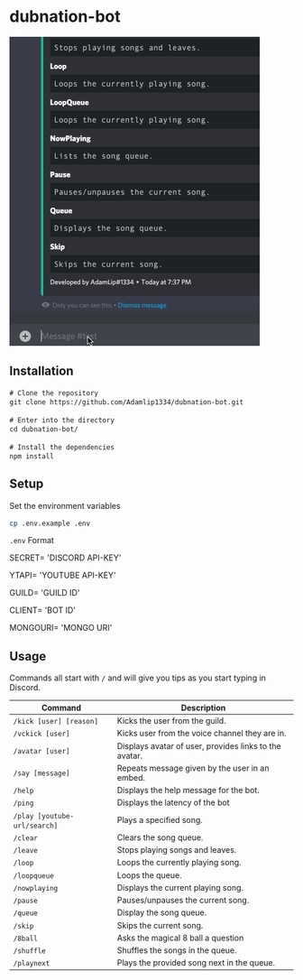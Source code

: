 # dubnation-bot
![](https://github.com/Adamlip1334/dubnation-bot/blob/main/assets/capture.gif)
## Installation
```
# Clone the repository
git clone https://github.com/Adamlip1334/dubnation-bot.git

# Enter into the directory
cd dubnation-bot/

# Install the dependencies
npm install
```

## Setup

Set the environment variables
```sh
cp .env.example .env
```

`.env` Format

SECRET= 'DISCORD API-KEY'

YTAPI= 'YOUTUBE API-KEY'

GUILD= 'GUILD ID'

CLIENT= 'BOT ID'

MONGOURI= 'MONGO URI'

## Usage

Commands all start with `/` and will give you tips as you start typing in Discord.

Command | Description
--------|------------
`/kick [user] [reason]` | Kicks the user from the guild.
`/vckick [user]` | Kicks user from the voice channel they are in.
`/avatar [user]` | Displays avatar of user, provides links to the avatar.
`/say [message]` | Repeats message given by the user in an embed. 
`/help`          | Displays the help message for the bot.
`/ping`          | Displays the latency of the bot
`/play [youtube-url/search]`          | Plays a specified song.
`/clear`         | Clears the song queue.
`/leave`         | Stops playing songs and leaves.
`/loop`          | Loops the currently playing song.
`/loopqueue`     | Loops the queue.
`/nowplaying`    | Displays the current playing song.
`/pause`         | Pauses/unpauses the current song.
`/queue`         | Display the song queue.
`/skip`          | Skips the current song.
`/8ball`         | Asks the magical 8 ball a question
`/shuffle`       | Shuffles the songs in the queue.
`/playnext`      | Plays the provided song next in the queue.

